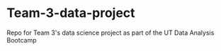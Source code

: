 # Team-3-data-project
Repo for Team 3's data science project as part of the UT Data Analysis Bootcamp
